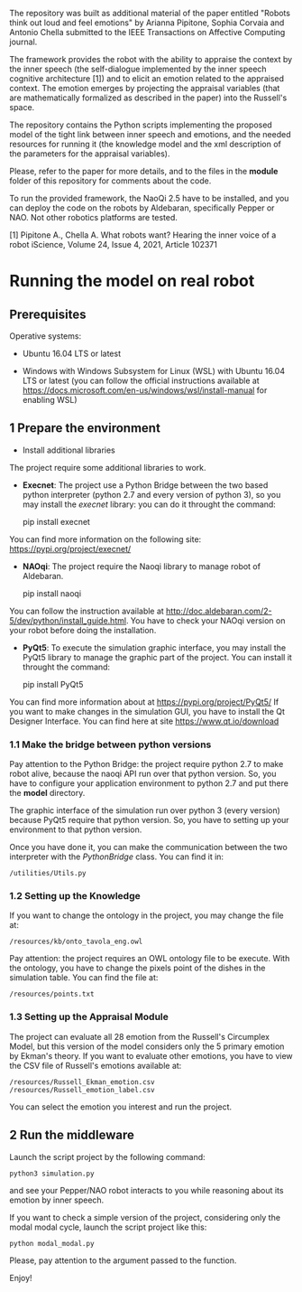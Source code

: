 
The repository was built as additional material of the paper entitled
"Robots think out loud and feel emotions" by Arianna Pipitone, Sophia Corvaia and Antonio Chella submitted to the IEEE Transactions on Affective Computing journal.

The framework provides the robot with the ability to appraise the context by the inner speech (the self-dialogue implemented by the inner speech cognitive architecture [1]) and to elicit an emotion related to the appraised context. The emotion emerges by projecting the appraisal variables (that are mathematically formalized as described in the paper) into the Russell's space.  

The repository contains the Python scripts implementing the proposed model of the tight link between inner speech and emotions, and the needed resources for running it (the knowledge model and the xml description of the parameters for the appraisal variables).
 
Please, refer to the paper for more details, and to the files in the <b>module</b> folder of this repository for comments about the code.

To run the provided framework, the NaoQi 2.5 have to be installed, and you can deploy the code on the robots by Aldebaran, specifically Pepper or NAO. Not other robotics platforms are tested.

[1] Pipitone A., Chella A. What robots want? Hearing the inner voice of a robot
iScience, Volume 24, Issue 4, 2021, Article 102371

Running the model on real robot
==========================================

Prerequisites
-------------

Operative systems:

- Ubuntu 16.04 LTS or latest

- Windows with Windows Subsystem for Linux (WSL) with Ubuntu 16.04 LTS or latest 
(you can follow the official instructions available at <https://docs.microsoft.com/en-us/windows/wsl/install-manual> for enabling WSL)

1 Prepare the environment
-------------------------

- Install additional libraries

The project require some additional libraries to work. 
- <b>Execnet</b>: The project use a Python Bridge between the two based python interpreter (python 2.7 and every version of python 3),
so you may install the <i>execnet</i> library: you can do it throught the command:


    pip install execnet

You can find more information on the following site: <https://pypi.org/project/execnet/>
- <b>NAOqi</b>: The project require the Naoqi library to manage robot of Aldebaran. 


    pip install naoqi

You can follow the instruction available at <http://doc.aldebaran.com/2-5/dev/python/install_guide.html>. You have to check your NAOqi version on your robot before doing the installation.
- <b>PyQt5</b>: To execute the simulation graphic interface, you may install the PyQt5 library to manage the graphic part of the project. You can install it throught the command:

    
    pip install PyQt5

You can find more information about at <https://pypi.org/project/PyQt5/>
If you want to make changes in the simulation GUI, you have to install the Qt Designer Interface. You can find here at site <https://www.qt.io/download>


### 1.1 Make the bridge between python versions
Pay attention to the Python Bridge: the project require python 2.7 to make robot alive, because the naoqi API run over that python version. So, you have to configure your application environment to python 2.7 and put there the <b>model</b> directory.

The graphic interface of the simulation run over python 3 (every version) because PyQt5 require that python version. So, you have to setting up your environment to that python version.

Once you have done it, you can make the communication between the two interpreter with the <i>PythonBridge</i> class. You can find it in:


    /utilities/Utils.py

### 1.2 Setting up the Knowledge
If you want to change the ontology in the project, you may change the file at:

    /resources/kb/onto_tavola_eng.owl

Pay attention: the project requires an OWL ontology file to be execute.
With the ontology, you have to change the pixels point of the dishes in the simulation table. You can find the file at:


    /resources/points.txt

### 1.3 Setting up the Appraisal Module
The project can evaluate all 28 emotion from the Russell's Circumplex Model, but this version of the model considers only the 5 primary emotion by 
Ekman's theory. If you want to evaluate other emotions, you have to view the CSV file of Russell's emotions available at:

 
    /resources/Russell_Ekman_emotion.csv
    /resources/Russell_emotion_label.csv
You can select the emotion you interest and run the project.

2 Run the middleware
----------------------------------
Launch the script project by the following command:

    python3 simulation.py
    
and see your Pepper/NAO robot interacts to you while reasoning about its emotion by inner speech. 

If you want to check a simple version of the project, considering only the modal modal cycle, launch the script project like this:

    python modal_modal.py
Please, pay attention to the argument passed to the function.

Enjoy!








